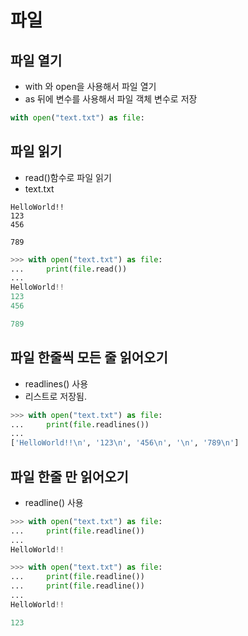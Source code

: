 # 파일

## 파일 열기
* with 와 open을 사용해서 파일 열기
* as 뒤에 변수를 사용해서 파일 객체 변수로 저장
~~~python
with open("text.txt") as file:
~~~

## 파일 읽기
* read()함수로 파일 읽기
* text.txt
~~~
HelloWorld!!
123
456

789
~~~
~~~python
>>> with open("text.txt") as file:
...     print(file.read())
...
HelloWorld!!
123
456

789
~~~

## 파일 한줄씩 모든 줄 읽어오기
* readlines() 사용
* 리스트로 저장됨.
~~~python
>>> with open("text.txt") as file:
...     print(file.readlines())
...
['HelloWorld!!\n', '123\n', '456\n', '\n', '789\n']
~~~

## 파일 한줄 만 읽어오기
* readline() 사용
~~~python
>>> with open("text.txt") as file:
...     print(file.readline())
...
HelloWorld!!

>>> with open("text.txt") as file:
...     print(file.readline())
...     print(file.readline())
...
HelloWorld!!

123
~~~

